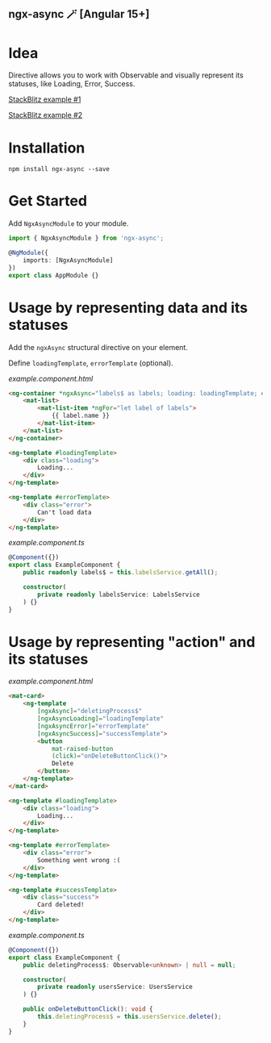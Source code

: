 ## ngx-async 🪄 [Angular 15+]

# Idea

Directive allows you to work with Observable and visually represent its statuses, like Loading, Error, Success.

[StackBlitz example #1](https://stackblitz.com/edit/angular-ivy-sdeg3n?file=src%2Fapp%2Fapp.component.html)

[StackBlitz example #2](https://stackblitz.com/edit/angular-ivy-4xbhy4?file=src%2Fapp%2Fitem-delete-button%2Fitem-delete-button.component.html)

# Installation
`npm install ngx-async --save`

# Get Started

Add `NgxAsyncModule` to your module.

```typescript
import { NgxAsyncModule } from 'ngx-async';

@NgModule({
    imports: [NgxAsyncModule]
})
export class AppModule {}
```

# Usage by representing data and its statuses

Add the `ngxAsync` structural directive on your element.

Define `loadingTemplate`, `errorTemplate` (optional).

*example.component.html*
```html
<ng-container *ngxAsync="labels$ as labels; loading: loadingTemplate; error: errorTemplate;">
    <mat-list>
        <mat-list-item *ngFor="let label of labels">
            {{ label.name }}
        </mat-list-item>
    </mat-list>
</ng-container>

<ng-template #loadingTemplate>
    <div class="loading">
        Loading...
    </div>
</ng-template>

<ng-template #errorTemplate>
    <div class="error">
        Can't load data
    </div>
</ng-template>
```

*example.component.ts*
```typescript
@Component({})
export class ExampleComponent {
    public readonly labels$ = this.labelsService.getAll();

    constructor(
        private readonly labelsService: LabelsService
    ) {}
}
```

# Usage by representing "action" and its statuses

*example.component.html*
```html
<mat-card>
    <ng-template
        [ngxAsync]="deletingProcess$"
        [ngxAsyncLoading]="loadingTemplate"
        [ngxAsyncError]="errorTemplate"
        [ngxAsyncSuccess]="successTemplate">
        <button
            mat-raised-button
            (click)="onDeleteButtonClick()">
            Delete
        </button>
    </ng-template>
</mat-card>

<ng-template #loadingTemplate>
    <div class="loading">
        Loading...
    </div>
</ng-template>

<ng-template #errorTemplate>
    <div class="error">
        Something went wrong :(
    </div>
</ng-template>

<ng-template #successTemplate>
    <div class="success">
        Card deleted!
    </div>
</ng-template>
```

*example.component.ts*
```typescript
@Component({})
export class ExampleComponent {
    public deletingProcess$: Observable<unknown> | null = null;

    constructor(
        private readonly usersService: UsersService
    ) {}

    public onDeleteButtonClick(): void {
        this.deletingProcess$ = this.usersService.delete();
    }
}
```
